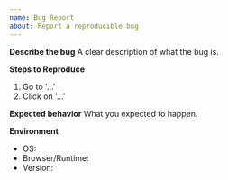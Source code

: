 ```yaml
---
name: Bug Report
about: Report a reproducible bug
---
```


**Describe the bug**
A clear description of what the bug is.

**Steps to Reproduce**
1. Go to '...'
2. Click on '...'

**Expected behavior**
What you expected to happen.

**Environment**
- OS:
- Browser/Runtime:
- Version:
